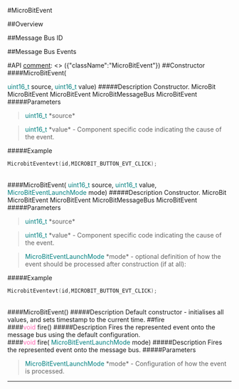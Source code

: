 #MicroBitEvent

##Overview

##Message Bus ID

##Message Bus Events

#API
[comment]: <> ({"className":"MicroBitEvent"})
##Constructor
<br/>
####MicroBitEvent( <div style='color:#008080; display:inline-block'>uint16_t</div> source,  <div style='color:#008080; display:inline-block'>uint16_t</div> value)
#####Description
Constructor.  MicroBit MicroBitEvent MicroBitEvent MicroBitMessageBus MicroBitEvent
#####Parameters

>  <div style='color:#008080; display:inline-block'>uint16_t</div> *source*

>  <div style='color:#008080; display:inline-block'>uint16_t</div> *value* - Component specific code indicating the cause of the event. 
#####Example
```c++
MicrobitEventevt(id,MICROBIT_BUTTON_EVT_CLICK);

```
<br/>
####MicroBitEvent( <div style='color:#008080; display:inline-block'>uint16_t</div> source,  <div style='color:#008080; display:inline-block'>uint16_t</div> value,  <div style='color:#008080; display:inline-block'>MicroBitEventLaunchMode</div> mode)
#####Description
Constructor.  MicroBit MicroBitEvent MicroBitEvent MicroBitMessageBus MicroBitEvent
#####Parameters

>  <div style='color:#008080; display:inline-block'>uint16_t</div> *source*

>  <div style='color:#008080; display:inline-block'>uint16_t</div> *value* - Component specific code indicating the cause of the event. 

>  <div style='color:#008080; display:inline-block'>MicroBitEventLaunchMode</div> *mode* - optional definition of how the event should be processed after construction (if at all):
#####Example
```c++
MicrobitEventevt(id,MICROBIT_BUTTON_EVT_CLICK);

```
<br/>
####MicroBitEvent()
#####Description
Default constructor - initialises all values, and sets timestamp to the current time. 
##fire
<br/>
####<div style='color:#FF69B4; display:inline-block'>void</div> fire()
#####Description
Fires the represented event onto the message bus using the default configuration.
<br/>
####<div style='color:#FF69B4; display:inline-block'>void</div> fire( <div style='color:#008080; display:inline-block'>MicroBitEventLaunchMode</div> mode)
#####Description
Fires the represented event onto the message bus. 
#####Parameters

>  <div style='color:#008080; display:inline-block'>MicroBitEventLaunchMode</div> *mode* - Configuration of how the event is processed.
____
[comment]: <> ({"end":"MicroBitEvent"})
